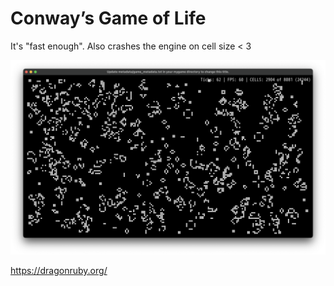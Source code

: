# Conway’s Game of Life

It's "fast enough".
Also crashes the engine on cell size < 3

![Game of life](screenshot.png?raw=true)

https://dragonruby.org/

